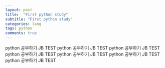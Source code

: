 ```yaml
---
layout: post
title:  "First python study"
subtitle: "First python study"
categories: lang
tags: python
comments: true
---
```


python 공부하기 JB TEST
python 공부하기 JB TEST
python 공부하기 JB TEST
python 공부하기 JB TEST
python 공부하기 JB TEST
python 공부하기 JB TEST
python 공부하기 JB TEST
